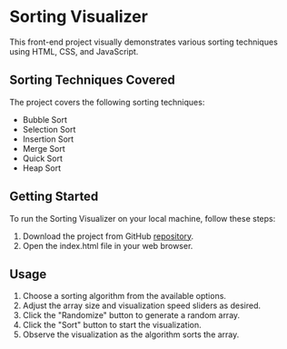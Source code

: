 # Sorting Visualizer
This front-end project visually demonstrates various sorting techniques using HTML, CSS, and JavaScript.

## Sorting Techniques Covered
The project covers the following sorting techniques:

+ Bubble Sort
+ Selection Sort
+ Insertion Sort
+ Merge Sort
+ Quick Sort
+ Heap Sort

## Getting Started
To run the Sorting Visualizer on your local machine, follow these steps:

1. Download the project from GitHub [repository](https://github.com/vinar-yadav/Sorting-Visualiser).
3. Open the index.html file in your web browser.

## Usage
1. Choose a sorting algorithm from the available options.
2. Adjust the array size and visualization speed sliders as desired.
3. Click the "Randomize" button to generate a random array.
4. Click the "Sort" button to start the visualization.
5. Observe the visualization as the algorithm sorts the array.
